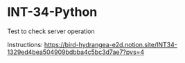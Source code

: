 # INT-34-Python
Test to check server operation

Instructions: https://bird-hydrangea-e2d.notion.site/INT34-1329ed4bea504909bdbba4c5bc3d7ae7?pvs=4
